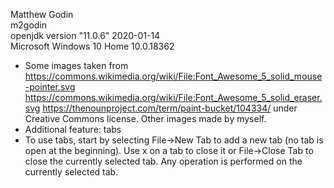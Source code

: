 Matthew Godin  
m2godin  
openjdk version "11.0.6" 2020-01-14  
Microsoft Windows 10 Home 10.0.18362
* Some images taken from https://commons.wikimedia.org/wiki/File:Font_Awesome_5_solid_mouse-pointer.svg
https://commons.wikimedia.org/wiki/File:Font_Awesome_5_solid_eraser.svg
https://thenounproject.com/term/paint-bucket/104334/ under Creative Commons license. Other images made by myself.
* Additional feature: tabs
* To use tabs, start by selecting File->New Tab to add a new tab (no tab is open at the beginning). Use x on a tab to close it or File->Close Tab to close the currently selected tab. Any operation is performed on the currently selected tab.